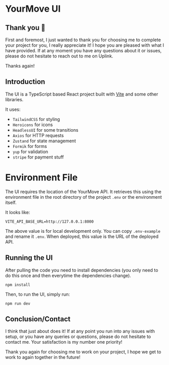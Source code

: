 # YourMove UI

## Thank you 🙏

First and foremost, I just wanted to thank you for choosing me to complete your project for you, I really appreciate it! I hope you are pleased with what I have provided. If at any moment you have any questions about it or issues, please do not hesitate to reach out to me on Uplink.

Thanks again!

## Introduction

The UI is a TypeScript based React project built with [Vite](http://vitejs.dev) and some other libraries.

It uses:

- `TailwindCSS` for styling
- `Heroicons` for icons
- `HeadlessUI` for some transitions
- `Axios` for HTTP requests
- `Zustand` for state management
- `Formik` for forms
- `yup` for validation
- `stripe` for payment stuff

# Environment File

The UI requires the location of the YourMove API. It retrieves this using the environment file in the root directory of the project `.env` or the environment itself.

It looks like:

```
VITE_API_BASE_URL=http://127.0.0.1:8000
```

The above value is for local development only. You can copy `.env-example` and rename it `.env`. When
deployed, this value is the URL of the deployed API.

## Running the UI

After pulling the code you need to install dependencies (you only need to do this once and then everytime the dependencies change).

```
npm install
```

Then, to run the UI, simply run:

```
npm run dev
```

## Conclusion/Contact

I think that just about does it! If at any point you run into any issues with setup, or you have any queries or questions, please do not hesitate to contact me. Your satisfaction is my number one priority!

Thank you again for choosing me to work on your project, I hope we get to work to again together in the future!
